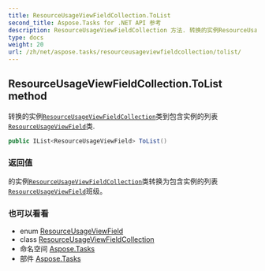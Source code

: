 ```yaml
---
title: ResourceUsageViewFieldCollection.ToList
second_title: Aspose.Tasks for .NET API 参考
description: ResourceUsageViewFieldCollection 方法. 转换的实例ResourceUsageViewFieldCollection类到包含实例的列表ResourceUsageViewField类.
type: docs
weight: 20
url: /zh/net/aspose.tasks/resourceusageviewfieldcollection/tolist/
---
```

## ResourceUsageViewFieldCollection.ToList method

转换的实例[`ResourceUsageViewFieldCollection`](../)类到包含实例的列表[`ResourceUsageViewField`](../../resourceusageviewfield/)类.

```csharp
public IList<ResourceUsageViewField> ToList()
```

### 返回值

的实例[`ResourceUsageViewFieldCollection`](../)类转换为包含实例的列表[`ResourceUsageViewField`](../../resourceusageviewfield/)班级。

### 也可以看看

* enum [ResourceUsageViewField](../../resourceusageviewfield/)
* class [ResourceUsageViewFieldCollection](../)
* 命名空间 [Aspose.Tasks](../../resourceusageviewfieldcollection/)
* 部件 [Aspose.Tasks](../../../)


